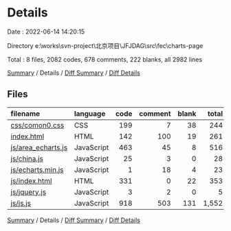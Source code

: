 # Details

Date : 2022-06-14 14:20:15

Directory e:\\works\\svn-project\\北京项目\\JFJDAG\\src\\fec\\charts-page

Total : 8 files,  2082 codes, 678 comments, 222 blanks, all 2982 lines

[Summary](results.md) / Details / [Diff Summary](diff.md) / [Diff Details](diff-details.md)

## Files
| filename | language | code | comment | blank | total |
| :--- | :--- | ---: | ---: | ---: | ---: |
| [css/comon0.css](/css/comon0.css) | CSS | 199 | 7 | 38 | 244 |
| [index.html](/index.html) | HTML | 142 | 100 | 19 | 261 |
| [js/area_echarts.js](/js/area_echarts.js) | JavaScript | 463 | 45 | 8 | 516 |
| [js/china.js](/js/china.js) | JavaScript | 25 | 3 | 0 | 28 |
| [js/echarts.min.js](/js/echarts.min.js) | JavaScript | 1 | 18 | 4 | 23 |
| [js/index.html](/js/index.html) | HTML | 331 | 0 | 22 | 353 |
| [js/jquery.js](/js/jquery.js) | JavaScript | 3 | 2 | 0 | 5 |
| [js/js.js](/js/js.js) | JavaScript | 918 | 503 | 131 | 1,552 |

[Summary](results.md) / Details / [Diff Summary](diff.md) / [Diff Details](diff-details.md)